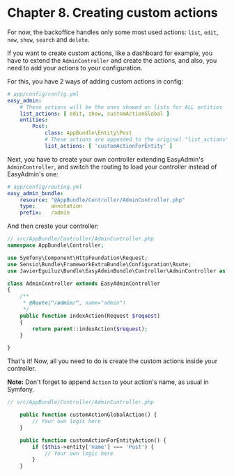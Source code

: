 Chapter 8. Creating custom actions
========================================

For now, the backoffice handles only some most used actions: `list`, `edit`,
`new`, `show`, `search` and `delete`.

If you want to create custom actions, like a dashboard for example, you have 
to extend the `AdminController` and create the actions, and also, you need to
add your actions to your configuration.
 
For this, you have 2 ways of adding custom actions in config:

```yml
# app/config/config.yml
easy_admin:
    # These actions will be the ones showed on lists for ALL entities
    list_actions: [ edit, show, customActionGlobal ]
    entities:
        Post:
            class: AppBundle\Entity\Post
            # These actions are appended to the original "list_actions" array, only for this entity
            list_actions: [ 'customActionForEntity' ] 
```

Next, you have to create your own controller extending EasyAdmin's `AdminController`,
and switch the routing to load your controller instead of EasyAdmin's one:

```yml
# app/config/routing.yml
easy_admin_bundle:
    resource: "@AppBundle/Controller/AdminController.php"
    type:     annotation
    prefix:   /admin
```

And then create your controller:

```php
// src/AppBundle/Controller/AdminController.php
namespace AppBundle\Controller;

use Symfony\Component\HttpFoundation\Request;
use Sensio\Bundle\FrameworkExtraBundle\Configuration\Route;
use JavierEguiluz\Bundle\EasyAdminBundle\Controller\AdminController as EasyAdminController;

class AdminController extends EasyAdminController
{
    /**
     * @Route("/admin/", name="admin")
     */
    public function indexAction(Request $request)
    {
        return parent::indexAction($request);
    }

}
```

That's it! Now, all you need to do is create the custom actions inside your controller.

**Note:** Don't forget to append `Action` to your action's name, as usual in Symfony.

```php
// src/AppBundle/Controller/AdminController.php

    public function customActionGlobalAction() {
        // Your own logic here
    }

    public function customActionForEntityAction() {
        if ($this->entity['name'] === 'Post') {
            // Your own logic here
        }
    }

```
